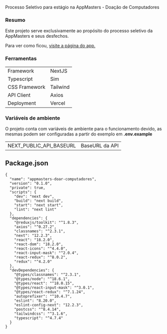 Processo Seletivo para estágio na AppMasters - Doação de Computadores

### Resumo
Este projeto serve exclusivamente ao propósito do processo seletivo da AppMasters e seus desfechos. 

Para ver como ficou, [visite a página do app.](
https://appmasters-doar-computadores.vercel.app/)

### Ferramentas
<table>
  <tr>
    <td>Framework</td>
    <td>NextJS</td>
  </tr>
  <tr>
    <td>Typescript</td>
    <td>Sim</td>
  </tr>
  <tr>
    <td>CSS Framework</td>
    <td>Tailwind</td>
  </tr>
  <tr>
    <td>API Client</td>
    <td>Axios</td>
  </tr>
  <tr>
    <td>Deployment</td>
    <td>Vercel</td>
  </tr>
</table>

### Variáveis de ambiente
O projeto conta com variáveis de ambiente para o funcionamento devido, as mesmas podem ser configuradas a partir do exemplo em **.env.example**
<table>
  <tr>
    <td>NEXT_PUBLIC_API_BASEURL</td>
    <td>BaseURL da API</td>
  </tr>
</table>

## Package.json
```
{
  "name": "appmasters-doar-computadores",
  "version": "0.1.0",
  "private": true,
  "scripts": {
    "dev": "next dev",
    "build": "next build",
    "start": "next start",
    "lint": "next lint"
  },
  "dependencies": {
    "@reduxjs/toolkit": "^1.8.3",
    "axios": "^0.27.2",
    "classnames": "^2.3.1",
    "next": "12.2.3",
    "react": "18.2.0",
    "react-dom": "18.2.0",
    "react-icons": "^4.4.0",
    "react-input-mask": "^2.0.4",
    "react-redux": "^8.0.2",
    "redux": "^4.2.0"
  },
  "devDependencies": {
    "@types/classnames": "^2.3.1",
    "@types/node": "^18.6.1",
    "@types/react": "^18.0.15",
    "@types/react-input-mask": "^3.0.1",
    "@types/react-redux": "^7.1.24",
    "autoprefixer": "^10.4.7",
    "eslint": "8.20.0",
    "eslint-config-next": "12.2.3",
    "postcss": "^8.4.14",
    "tailwindcss": "^3.1.6",
    "typescript": "^4.7.4"
  }
}
```
